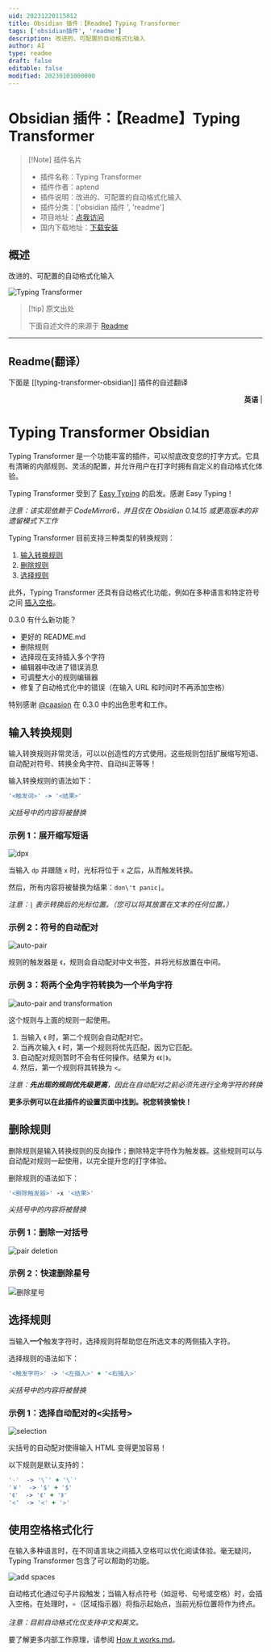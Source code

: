 ```yaml
---
uid: 20231220115812
title: Obsidian 插件：【Readme】Typing Transformer
tags: ['obsidian插件', 'readme']
description: 改进的、可配置的自动格式化输入
author: AI
type: readme
draft: false
editable: false
modified: 20230101000000
---
```


# Obsidian 插件：【Readme】Typing Transformer

> [!Note] 插件名片
> - 插件名称：Typing Transformer
> - 插件作者：aptend
> - 插件说明：改进的、可配置的自动格式化输入
> - 插件分类：['obsidian 插件 ', 'readme']
> - 项目地址：[点我访问](https://github.com/aptend/typing-transformer-obsidian)
> - 国内下载地址：[下载安装](https://pkmer.cn/products/plugin/pluginMarket/?typing-transformer-obsidian)

## 概述

改进的、可配置的自动格式化输入

![Typing Transformer](https://cdn.pkmer.cn/covers/typing-transformer-obsidian.gif)

> [!tip] 原文出处
>
>下面自述文件的来源于 [Readme](https://ghproxy.net/https://raw.githubusercontent.com/aptend/typing-transformer-obsidian/main/README.md)

---

## Readme(翻译）

下面是 [[typing-transformer-obsidian]] 插件的自述翻译

<p align="right"><strong>英语</strong> | </p>

# Typing Transformer Obsidian

Typing Transformer 是一个功能丰富的插件，可以彻底改变您的打字方式。它具有清晰的内部规则、灵活的配置，并允许用户在打字时拥有自定义的自动格式化体验。

Typing Transformer 受到了 [Easy Typing](https://github.com/Yaozhuwa/easy-typing-obsidian) 的启发。感谢 Easy Typing！

*注意：该实现依赖于 CodeMirror6，并且仅在 Obsidian 0.14.15 或更高版本的非遗留模式下工作*

Typing Transformer 目前支持三种类型的转换规则：

1. [输入转换规则](#input-conversion-rules)
2. [删除规则](#deletion-rules-tbd)
3. [选择规则](#selection-rules)

此外，Typing Transformer 还具有自动格式化功能，例如在多种语言和特定符号之间 [插入空格](#formatting-lines-with-spaces)。

0.3.0 有什么新功能？

- 更好的 README.md
- 删除规则
- 选择现在支持插入多个字符
- 编辑器中改进了错误消息
- 可调整大小的规则编辑器
- 修复了自动格式化中的错误（在输入 URL 和时间时不再添加空格）

特别感谢 [@caasion](https://github.com/caasion) 在 0.3.0 中的出色思考和工作。

## 输入转换规则

输入转换规则非常灵活，可以以创造性的方式使用。这些规则包括扩展缩写短语、自动配对符号、转换全角字符、自动纠正等等！

输入转换规则的语法如下：

```coffeescript
'<触发词>' -> '<结果>'
```

*尖括号中的内容将被替换*

### 示例 1：展开缩写短语

![dpx](https://cdn.pkmer.cn/covers/typing-transformer-obsidian_1_0.gif)

当输入 `dp` 并跟随 `x` 时，光标将位于 `x` 之后，从而触发转换。

然后，所有内容将被替换为结果：`don\'t panic|`。

*注意：`|` 表示转换后的光标位置。（您可以将其放置在文本的任何位置。）*

### 示例 2：符号的自动配对

![auto-pair](https://cdn.pkmer.cn/covers/typing-transformer-obsidian_1_1.gif)

规则的触发器是 `《`，规则会自动配对中文书签，并将光标放置在中间。

### 示例 3：将两个全角字符转换为一个半角字符

![auto-pair and transformation](https://cdn.pkmer.cn/covers/typing-transformer-obsidian_1_2.gif)

这个规则与上面的规则一起使用。

1. 当输入 `《` 时，第二个规则会自动配对它。
2. 当再次输入 `《` 时，第一个规则将优先匹配，因为它匹配。
3. 自动配对规则暂时不会有任何操作。结果为 `《《|》`。
4. 然后，第一个规则将其转换为 `<`。

*注意：**先出现的规则优先级更高**，因此在自动配对之前必须先进行全角字符的转换*

**更多示例可以在此插件的设置页面中找到。祝您转换愉快！**

## 删除规则

删除规则是输入转换规则的反向操作；删除特定字符作为触发器。这些规则可以与自动配对规则一起使用，以完全提升您的打字体验。

删除规则的语法如下：

```coffeescript
'<删除触发器>' -x '<结果>'
```

*尖括号中的内容将被替换*

### 示例 1：删除一对括号

![pair deletion](https://cdn.pkmer.cn/covers/typing-transformer-obsidian_1_3.gif)

### 示例 2：快速删除星号

![删除星号](https://cdn.pkmer.cn/covers/typing-transformer-obsidian_1_4.gif)

## 选择规则

当输入**一个**触发字符时，选择规则将帮助您在所选文本的两侧插入字符。

选择规则的语法如下：

```coffeescript
'<触发字符>' -> '<左插入>' + '<右插入>'
```

*尖括号中的内容将被替换*

### 示例 1：选择自动配对的<尖括号>

![selection](https://cdn.pkmer.cn/covers/typing-transformer-obsidian_1_5.gif)

尖括号的自动配对使得输入 HTML 变得更加容易！

以下规则是默认支持的：

```coffeescript
'·'  -> '\`' + '\`'
'￥'  -> '$' + '$'
'《'  -> '《' + '》'
'<'  -> '<' + '>'
```

## 使用空格格式化行

在输入多种语言时，在不同语言块之间插入空格可以优化阅读体验。毫无疑问，Typing Transformer 包含了可以帮助的功能。

![add spaces](https://cdn.pkmer.cn/covers/typing-transformer-obsidian_1_6.gif)

自动格式化通过句子片段触发；当输入标点符号（如逗号、句号或空格）时，会插入空格。在处理时，`⭐️`（区域指示器）将指示起始点，当前光标位置将作为终点。

*注意：目前自动格式化仅支持中文和英文。*

要了解更多内部工作原理，请参阅 [How it works.md](https://github.com/aptend/typing-transformer-obsidian/blob/main/docs/How%20it%20works.md)。
